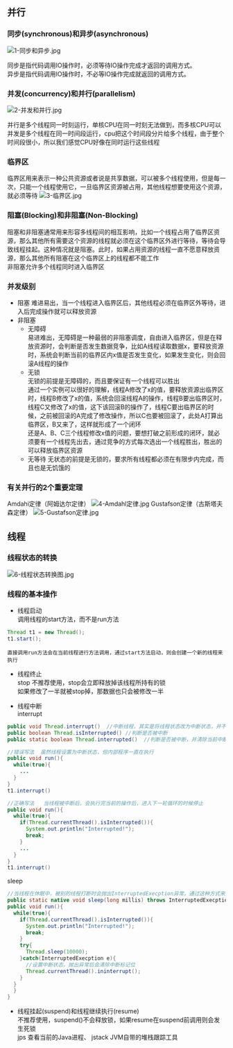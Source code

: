 ## 并行
### 同步(synchronous)和异步(asynchronous)
![1-同步和异步.jpg](./1-同步和异步.jpg)

同步是指代码调用IO操作时，必须等待IO操作完成才返回的调用方式。  
异步是指代码调用IO操作时，不必等IO操作完成就返回的调用方式。  

### 并发(concurrency)和并行(parallelism)
![2-并发和并行.jpg](./2-并发和并行.jpg)

并行是多个线程同一时刻运行，单核CPU在同一时刻无法做到，而多核CPU可以  
并发是多个线程在同一时间段运行，cpu把这个时间段分片给多个线程，由于整个时间段很小，所以我们感觉CPU好像在同时运行这些线程

### 临界区
临界区用来表示一种公共资源或者说是共享数据，可以被多个线程使用，但是每一次，只能一个线程使用它，一旦临界区资源被占用，其他线程想要使用这个资源，就必须等待
![3-临界区.jpg](./3-临界区.jpg)

### 阻塞(Blocking)和非阻塞(Non-Blocking)
阻塞和非阻塞通常用来形容多线程间的相互影响，比如一个线程占用了临界区资源，那么其他所有需要这个资源的线程就必须在这个临界区外进行等待，等待会导致线程挂起。这种情况就是阻塞。此时，如果占用资源的线程一直不愿意释放资源，那么其他所有阻塞在这个临界区上的线程都不能工作  
非阻塞允许多个线程同时进入临界区

### 并发级别
- 阻塞
难进易出，当一个线程进入临界区后，其他线程必须在临界区外等待，进入后完成操作就可以释放资源
- 非阻塞
  - 无障碍  
易进难出，无障碍是一种最弱的非阻塞调度，自由进入临界区，但是在释放资源时，会判断是否发生数据竞争，比如A线程读取数据x，要释放资源时，系统会判断当前的临界区内x值是否发生变化，如果发生变化，则会回滚A线程的操作
  - 无锁  
无锁的前提是无障碍的，而且要保证有一个线程可以胜出  
通过一个实例可以很好的理解，线程A修改了x的值，要释放资源出临界区时，线程B修改了x的值，系统会回滚线程A的操作，线程B要出临界区时，线程C又修改了x的值，这下该回滚B的操作了，线程C要出临界区的时候，之前被回滚的A完成了修改操作，所以C也要被回滚了，此处A打算出临界区，B又来了，这样就形成了一个闭环  
还是A、B、C三个线程修改x值的问题，要想打破之前形成的闭环，就必须要有一个线程先出去，通过竞争的方式每次选出一个线程胜出，胜出的可以释放临界区资源
  - 无等待
无状态的前提是无锁的，要求所有线程都必须在有限步内完成，而且也是无饥饿的

### 有关并行的2个重要定理
Amdahi定律（阿姆达尔定律）
![4-Amdahl定律.jpg](./4-Amdahl定律.jpg)
Gustafson定律（古斯塔夫森定律）
![5-Gustafson定律.jpg](./5-Gustafson定律.jpg)

## 线程
### 线程状态的转换
![6-线程状态转换图.jpg](./6-线程状态转换图.jpg)

### 线程的基本操作
- 线程启动   
调用线程的start方法，而不是run方法
```java
Thread t1 = new Thread();
t1.start();
```
    直接调用run方法会在当前线程进行方法调用，通过start方法启动，则会创建一个新的线程来执行

- 线程终止   
stop 不推荐使用，stop会立即释放掉该线程所持有的锁  
如果修改了一半就被stop掉，那数据也只会被修改一半

- 线程中断  
interrupt
```java
public void Thread.interrupt()  //中断线程，其实是将线程状态改为中断状态，并不会直接中断线程
public boolean Thread.isInterrupted() //判断是否被中断
public static boolean Thread.interrupted()  //判断是否被中断，并清除当前中断状态

//错误写法  虽然线程设置为中断状态，但内部程序一直在执行
public void run(){
  while(true){
    ...
  }
}
t1.interrupt()

//正确写法   当线程被中断后，会执行完当前的操作后，进入下一轮循环的时候停止
public void run(){
  while(true){
    if(Thread.currentThread().isInterrupted()){
      System.out.println("Interrupted!");
      break;
    }
    ...
  }
}
t1.interrupt()
```

sleep
```java
//当线程在休眠中，被别的线程打断时会抛出InterruptedExecption异常，通过这种方式来提前中断线程的休眠
public static native void sleep(long millis) throws InterruptedExecption
public void run(){
  while(true){
    if(Thread.currentThread().isInterrupted()){
      System.out.println("Interrupted!");
      break;
    }
    try{
      Thread.sleep(10000);
    }catch(InterruptedExecption e){
      //设置中断状态，抛出异常后会清除中断标记位
      Thread.currentThread().ininterrupt();
    }
  }
  }
}
```

- 线程挂起(suspend)和线程继续执行(resume)  
不推荐使用，suspend()不会释放锁，如果resume在suspend前调用则会发生死锁  
jps 查看当前的Java进程、
jstack JVM自带的堆栈跟踪工具













